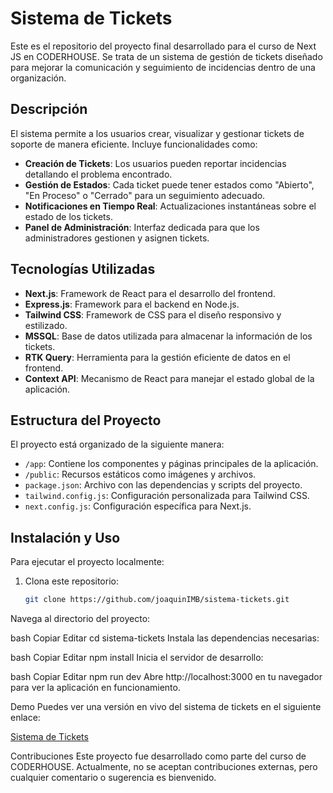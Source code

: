 # Sistema de Tickets

Este es el repositorio del proyecto final desarrollado para el curso de Next JS en CODERHOUSE. Se trata de un sistema de gestión de tickets diseñado para mejorar la comunicación y seguimiento de incidencias dentro de una organización.

## Descripción

El sistema permite a los usuarios crear, visualizar y gestionar tickets de soporte de manera eficiente. Incluye funcionalidades como:

- **Creación de Tickets**: Los usuarios pueden reportar incidencias detallando el problema encontrado.
- **Gestión de Estados**: Cada ticket puede tener estados como "Abierto", "En Proceso" o "Cerrado" para un seguimiento adecuado.
- **Notificaciones en Tiempo Real**: Actualizaciones instantáneas sobre el estado de los tickets.
- **Panel de Administración**: Interfaz dedicada para que los administradores gestionen y asignen tickets.

## Tecnologías Utilizadas

- **Next.js**: Framework de React para el desarrollo del frontend.
- **Express.js**: Framework para el backend en Node.js.
- **Tailwind CSS**: Framework de CSS para el diseño responsivo y estilizado.
- **MSSQL**: Base de datos utilizada para almacenar la información de los tickets.
- **RTK Query**: Herramienta para la gestión eficiente de datos en el frontend.
- **Context API**: Mecanismo de React para manejar el estado global de la aplicación.

## Estructura del Proyecto

El proyecto está organizado de la siguiente manera:

- `/app`: Contiene los componentes y páginas principales de la aplicación.
- `/public`: Recursos estáticos como imágenes y archivos.
- `package.json`: Archivo con las dependencias y scripts del proyecto.
- `tailwind.config.js`: Configuración personalizada para Tailwind CSS.
- `next.config.js`: Configuración específica para Next.js.

## Instalación y Uso

Para ejecutar el proyecto localmente:

1. Clona este repositorio:

   ```bash
   git clone https://github.com/joaquinIMB/sistema-tickets.git
Navega al directorio del proyecto:

bash
Copiar
Editar
cd sistema-tickets
Instala las dependencias necesarias:

bash
Copiar
Editar
npm install
Inicia el servidor de desarrollo:

bash
Copiar
Editar
npm run dev
Abre http://localhost:3000 en tu navegador para ver la aplicación en funcionamiento.

Demo
Puedes ver una versión en vivo del sistema de tickets en el siguiente enlace:

[Sistema de Tickets](https://sistema-tickets-punto.vercel.app/auth/iniciar-sesion)

Contribuciones
Este proyecto fue desarrollado como parte del curso de CODERHOUSE. Actualmente, no se aceptan contribuciones externas, pero cualquier comentario o sugerencia es bienvenido.
